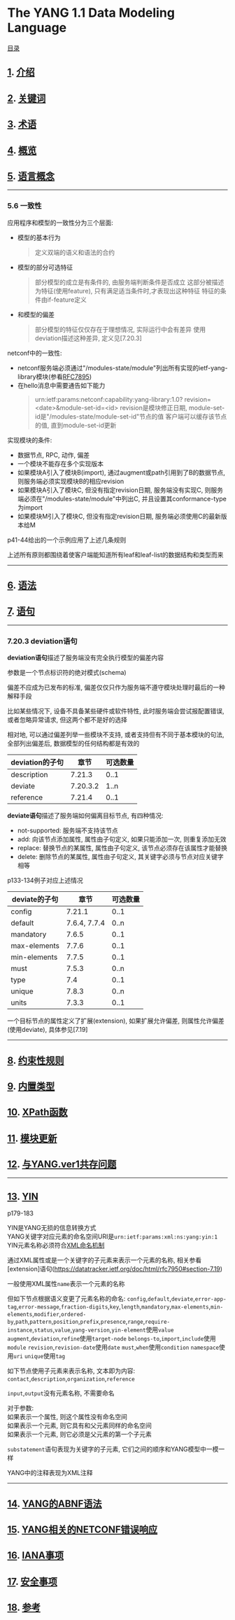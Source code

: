 
# The YANG 1.1 Data Modeling Language

[目录](https://datatracker.ietf.org/doc/html/rfc7950#page-3)

[](https://datatracker.ietf.org/doc/html/rfc7950#page-)
[](https://datatracker.ietf.org/doc/html/rfc7950#section-)

## [1](https://datatracker.ietf.org/doc/html/rfc7950#section-1). [介绍](https://datatracker.ietf.org/doc/html/rfc7950#page-9)

## [2](https://datatracker.ietf.org/doc/html/rfc7950#section-2). [关键词](https://datatracker.ietf.org/doc/html/rfc7950#page-12)

## [3](https://datatracker.ietf.org/doc/html/rfc7950#section-3). [术语](https://datatracker.ietf.org/doc/html/rfc7950#page-12)

## [4](https://datatracker.ietf.org/doc/html/rfc7950#section-4). [概览](https://datatracker.ietf.org/doc/html/rfc7950#page-16)

## [5](https://datatracker.ietf.org/doc/html/rfc7950#section-5). [语言概念](https://datatracker.ietf.org/doc/html/rfc7950#page-32)

---

### 5.6 一致性

应用程序和模型的一致性分为三个层面:

- 模型的基本行为
  > 定义双端的语义和语法的合约
- 模型的部分可选特征
  > 部分模型的成立是有条件的, 由服务端判断条件是否成立
  > 这部分被描述为特征(使用feature), 只有满足适当条件时,才表现出这种特征
  > 特征的条件由if-feature定义
- 和模型的偏差
  > 部分模型的特征仅仅存在于理想情况, 实际运行中会有差异
  > 使用deviation描述这种差异, 定义见[7.20.3]

netconf中的一致性:

- netconf服务端必须通过"/modules-state/module"列出所有实现的ietf-yang-library模块(参看[RFC7895](https://datatracker.ietf.org/doc/html/rfc7895))
- 在hello消息中需要通告如下能力
  > urn:ietf:params:netconf:capability:yang-library:1.0?
    revision=\<date>&module-set-id=\<id>
  > revision是模块修正日期, module-set-id是"/modules-state/module-set-id"节点的值
  > 客户端可以缓存该节点的值, 直到module-set-id更新

实现模块的条件:

- 数据节点, RPC, 动作, 偏差
- 一个模块不能存在多个实现版本
- 如果模块A引入了模块B(import), 通过augment或path引用到了B的数据节点, 则服务端必须实现模块B的相应revision
- 如果模块A引入了模块C, 但没有指定revision日期, 服务端没有实现C, 则服务端必须在"/modules-state/module"中列出C, 并且设置其conformance-type为import
- 如果模块M引入了模块C, 但没有指定revision日期, 服务端必须使用C的最新版本给M

p41-44给出的一个示例应用了上述几条规则

上述所有原则都围绕着使客户端能知道所有leaf和leaf-list的数据结构和类型而来

---

## [6](https://datatracker.ietf.org/doc/html/rfc7950#section-6). [语法](https://datatracker.ietf.org/doc/html/rfc7950#page-44)

## [7](https://datatracker.ietf.org/doc/html/rfc7950#section-7). [语句](https://datatracker.ietf.org/doc/html/rfc7950#page-55)

---

### 7.20.3 deviation语句

**deviation语句**描述了服务端没有完全执行模型的偏差内容

参数是一个节点标识符的绝对模式(schema)

偏差不应成为已发布的标准, 偏差仅仅只作为服务端不遵守模块处理时最后的一种解释手段

比如某些情况下, 设备不具备某些硬件或软件特性, 此时服务端会尝试报配置错误, 或者忽略异常请求, 但这两个都不是好的选择

相对地, 可以通过偏差列举一些模块不支持, 或者支持但有不同于基本模块的句法, 全部列出偏差后, 数据模型的任何结构都是有效的

  | deviation的子句 | 章节     | 可选数量 |
  | --------------- | -------- | -------- |
  | description     | 7.21.3   | 0..1     |
  | deviate         | 7.20.3.2 | 1..n     |
  | reference       | 7.21.4   | 0..1     |

**deviate语句**描述了服务端如何偏离目标节点, 有四种情况:

- not-supported: 服务端不支持该节点
- add: 向该节点添加属性, 属性由子句定义, 如果只能添加一次, 则重复添加无效
- replace: 替换节点的某属性, 属性由子句定义, 该节点必须存在该属性才能替换
- delete: 删除节点的某属性, 属性由子句定义, 其关键字必须与节点对应关键字相等

p133-134例子对应上述情况

| deviate的子句 | 章节         | 可选数量 |
| ------------- | ------------ | -------- |
| config        | 7.21.1       | 0..1     |
| default       | 7.6.4, 7.7.4 | 0..n     |
| mandatory     | 7.6.5        | 0..1     |
| max-elements  | 7.7.6        | 0..1     |
| min-elements  | 7.7.5        | 0..1     |
| must          | 7.5.3        | 0..n     |
| type          | 7.4          | 0..1     |
| unique        | 7.8.3        | 0..n     |
| units         | 7.3.3        | 0..1     |

一个目标节点的属性定义了扩展(extension), 如果扩展允许偏差, 则属性允许偏差(使用deviate), 具体参见[7.19]

---

## [8](https://datatracker.ietf.org/doc/html/rfc7950#section-8). [约束性规则](https://datatracker.ietf.org/doc/html/rfc7950#page-138)

## [9](https://datatracker.ietf.org/doc/html/rfc7950#section-9). [内置类型](https://datatracker.ietf.org/doc/html/rfc7950#page-141)

## [10](https://datatracker.ietf.org/doc/html/rfc7950#section-10). [XPath函数](https://datatracker.ietf.org/doc/html/rfc7950#page-170)

## [11](https://datatracker.ietf.org/doc/html/rfc7950#section-11). [模块更新](https://datatracker.ietf.org/doc/html/rfc7950#page-176)

## [12](https://datatracker.ietf.org/doc/html/rfc7950#section-12). [与YANG.ver1共存问题](https://datatracker.ietf.org/doc/html/rfc7950#page-179)

---

## [13](https://datatracker.ietf.org/doc/html/rfc7950#section-13). [YIN](https://datatracker.ietf.org/doc/html/rfc7950#page-179)

p179-183

YIN是YANG无损的信息转换方式  
YANG关键字对应元素的命名空间URI是`urn:ietf:params:xml:ns:yang:yin:1`  
YIN元素名称必须符合[XML命名机制](https://www.w3.org/TR/2009/REC-xml-names-20091208)

通过XML属性或是一个关键字的子元素来表示一个元素的名称, 相关参看[extension]语句(https://datatracker.ietf.org/doc/html/rfc7950#section-7.19)  

一般使用XML属性`name`表示一个元素的名称  

但如下节点根据语义变更了元素名称的命名:
`config`,`default`,`deviate`,`error-app-tag`,`error-message`,`fraction-digits`,`key`,`length`,`mandatory`,`max-elements`,`min-elements`,`modifier`,`ordered-by`,`path`,`pattern`,`position`,`prefix`,`presence`,`range`,`require-instance`,`status`,`value`,`yang-version`,`yin-element`使用`value`
`augment`,`deviation`,`refine`使用`target-node`
`belongs-to`,`import`,`include`使用`module`
`revision`,`revision-date`使用`date`
`must`,`when`使用`condition`
`namespace`使用`uri`
`unique`使用`tag`

如下节点使用子元素来表示名称, 文本即为内容:
`contact`,`description`,`organization`,`reference`

`input`,`output`没有元素名称, 不需要命名

对于参数:  
如果表示一个属性, 则这个属性没有命名空间  
如果表示一个元素, 则它具有和父元素同样的命名空间  
如果表示一个元素, 则它必须是父元素的第一个子元素

`substatement`语句表现为关键字的子元素, 它们之间的顺序和YANG模型中一模一样

YANG中的注释表现为XML注释

---

## [14](https://datatracker.ietf.org/doc/html/rfc7950#section-14). [YANG的ABNF语法](https://datatracker.ietf.org/doc/html/rfc7950#page-184)

## [15](https://datatracker.ietf.org/doc/html/rfc7950#section-15). [YANG相关的NETCONF错误响应](https://datatracker.ietf.org/doc/html/rfc7950#page-211)

## [16](https://datatracker.ietf.org/doc/html/rfc7950#section-16). [IANA事项](https://datatracker.ietf.org/doc/html/rfc7950#page-213)

## [17](https://datatracker.ietf.org/doc/html/rfc7950#section-17). [安全事项](https://datatracker.ietf.org/doc/html/rfc7950#page-213)

## [18](https://datatracker.ietf.org/doc/html/rfc7950#section-18). [参考](https://datatracker.ietf.org/doc/html/rfc7950#page-214)
